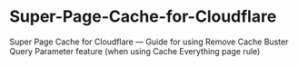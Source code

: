 # Super-Page-Cache-for-Cloudflare
Super Page Cache for Cloudflare — Guide for using Remove Cache Buster Query Parameter feature (when using Cache Everything page rule)
